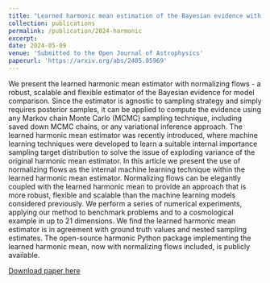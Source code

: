 ```yaml
---
title: "Learned harmonic mean estimation of the Bayesian evidence with normalizing flows"
collection: publications
permalink: /publication/2024-harmonic
excerpt: 
date: 2024-05-09
venue: 'Submitted to the Open Journal of Astrophysics'
paperurl: 'https://arxiv.org/abs/2405.05969'
---
```

We present the learned harmonic mean estimator with normalizing flows - a robust, scalable and flexible estimator of the Bayesian evidence for model comparison. Since the estimator is agnostic to sampling strategy and simply requires posterior samples, it can be applied to compute the evidence using any Markov chain Monte Carlo (MCMC) sampling technique, including saved down MCMC chains, or any variational inference approach. The learned harmonic mean estimator was recently introduced, where machine learning techniques were developed to learn a suitable internal importance sampling target distribution to solve the issue of exploding variance of the original harmonic mean estimator. In this article we present the use of normalizing flows as the internal machine learning technique within the learned harmonic mean estimator. Normalizing flows can be elegantly coupled with the learned harmonic mean to provide an approach that is more robust, flexible and scalable than the machine learning models considered previously. We perform a series of numerical experiments, applying our method to benchmark problems and to a cosmological example in up to 21 dimensions. We find the learned harmonic mean estimator is in agreement with ground truth values and nested sampling estimates. The open-source harmonic Python package implementing the learned harmonic mean, now with normalizing flows included, is publicly available.

[Download paper here](https://arxiv.org/pdf/2405.05969)